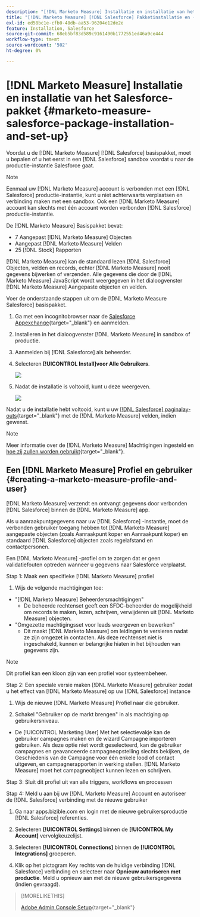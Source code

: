 ```yaml
---
description: "[!DNL Marketo Measure] Installatie en installatie van het Salesforce-pakket - [!DNL Marketo Measure] - Productdocumentatie"
title: "[!DNL Marketo Measure] [!DNL Salesforce] Pakketinstallatie en -installatie"
exl-id: ed58bc1e-cfb0-48db-aa53-96204e12de2e
feature: Installation, Salesforce
source-git-commit: 68eb5bf83d589c9161490b1772551ed46a9ce444
workflow-type: tm+mt
source-wordcount: '502'
ht-degree: 0%

---
```


# [!DNL Marketo Measure] Installatie en installatie van het Salesforce-pakket {#marketo-measure-salesforce-package-installation-and-set-up}

Voordat u de [!DNL Marketo Measure] [!DNL Salesforce] basispakket, moet u bepalen of u het eerst in een [!DNL Salesforce] sandbox voordat u naar de productie-instantie Salesforce gaat.

>[!NOTE]
>
>Eenmaal uw [!DNL Marketo Measure] account is verbonden met een [!DNL Salesforce] productie-instantie, kunt u niet achterwaarts verplaatsen en verbinding maken met een sandbox. Ook een [!DNL Marketo Measure] account kan slechts met één account worden verbonden [!DNL Salesforce] productie-instantie.

De [!DNL Marketo Measure] Basispakket bevat:

* 7 Aangepast [!DNL Marketo Measure] Objecten
* Aangepast [!DNL Marketo Measure] Velden
* 25 [!DNL Stock] Rapporten

[!DNL Marketo Measure] kan de standaard lezen [!DNL Salesforce] Objecten, velden en records, echter [!DNL Marketo Measure] nooit gegevens bijwerken of verzenden. Alle gegevens die door de [!DNL Marketo Measure] JavaScript wordt weergegeven in het dialoogvenster [!DNL Marketo Measure] Aangepaste objecten en velden.

Voer de onderstaande stappen uit om de [!DNL Marketo Measure Salesforce] basispakket.

1. Ga met een incognitobrowser naar de [Salesforce Appexchange](https://appexchange.salesforce.com/appxListingDetail?listingId=a0N3000000B3KLuEAN){target="_blank"} en aanmelden.

1. Installeren in het dialoogvenster [!DNL Marketo Measure] in sandbox of productie.

1. Aanmelden bij [!DNL Salesforce] als beheerder.

1. Selecteren **[!UICONTROL Install]voor Alle Gebruikers**.

   ![](assets/marketo-measure-salesforce-package-installation-and-set-up-1.png)

1. Nadat de installatie is voltooid, kunt u deze weergeven.

   ![](assets/marketo-measure-salesforce-package-installation-and-set-up-2.png)

Nadat u de installatie hebt voltooid, kunt u uw [[!DNL Salesforce] paginalay-outs](/help/configuration-and-setup/marketo-measure-and-salesforce/page-layout-instructions.md){target="_blank"} met de [!DNL Marketo Measure] velden, indien gewenst.

>[!NOTE]
>
>Meer informatie over de [!DNL Marketo Measure] Machtigingen ingesteld en [hoe zij zullen worden gebruikt](/help/configuration-and-setup/marketo-measure-and-salesforce/marketo-measure-permission-sets.md){target="_blank"}.

## Een [!DNL Marketo Measure] Profiel en gebruiker {#creating-a-marketo-measure-profile-and-user}

[!DNL Marketo Measure] verzendt en ontvangt gegevens door verbonden [!DNL Salesforce] binnen de [!DNL Marketo Measure] app.

Als u aanraakpuntgegevens naar uw [!DNL Salesforce] -instantie, moet de verbonden gebruiker toegang hebben tot [!DNL Marketo Measure] aangepaste objecten (zoals Aanraakpunt koper en Aanraakpunt koper) en standaard [!DNL Salesforce] objecten zoals regelafstand en contactpersonen.

Een [!DNL Marketo Measure] -profiel om te zorgen dat er geen validatiefouten optreden wanneer u gegevens naar Salesforce verplaatst.

Stap 1: Maak een specifieke [!DNL Marketo Measure] profiel

1. Wijs de volgende machtigingen toe:

* &quot;[!DNL Marketo Measure] Beheerdersmachtigingen&quot;
   * De beheerde rechtenset geeft een SFDC-beheerder de mogelijkheid om records te maken, lezen, schrijven, verwijderen uit [!DNL Marketo Measure] objecten.
* &quot;Omgezette machtigingsset voor leads weergeven en bewerken&quot;
   * Dit maakt [!DNL Marketo Measure] om leidingen te versieren nadat ze zijn omgezet in contacten. Als deze rechtenset niet is ingeschakeld, kunnen er belangrijke hiaten in het bijhouden van gegevens zijn.

>[!NOTE]
>
>Dit profiel kan een kloon zijn van een profiel voor systeembeheer.

Stap 2: Een speciale versie maken [!DNL Marketo Measure] gebruiker zodat u het effect van [!DNL Marketo Measure] op uw [!DNL Salesforce] instance

1. Wijs de nieuwe [!DNL Marketo Measure] Profiel naar die gebruiker.

1. Schakel &quot;Gebruiker op de markt brengen&quot; in als machtiging op gebruikersniveau.

* De [!UICONTROL Marketing User] Met het selectievakje kan de gebruiker campagnes maken en de wizard Campagne importeren gebruiken. Als deze optie niet wordt geselecteerd, kan de gebruiker campagnes en geavanceerde campagneopstelling slechts bekijken, de Geschiedenis van de Campagne voor één enkele lood of contact uitgeven, en campagnerapporten in werking stellen. [!DNL Marketo Measure] moet het campagneobject kunnen lezen en schrijven.

Stap 3: Sluit dit profiel uit van alle triggers, workflows en processen

Stap 4: Meld u aan bij uw [!DNL Marketo Measure] Account en autoriseer de [!DNL Salesforce] verbinding met de nieuwe gebruiker

1. Ga naar apps.bizible.com en login met de nieuwe gebruikersproductie [!DNL Salesforce] referenties.

1. Selecteren **[!UICONTROL Settings]** binnen de **[!UICONTROL My Account]** vervolgkeuzelijst.

1. Selecteren **[!UICONTROL Connections]** binnen de **[!UICONTROL Integrations]** groeperen.

1. Klik op het pictogram Key rechts van de huidige verbinding [!DNL Salesforce] verbinding en selecteer naar **Opnieuw autoriseren met productie**. Meld u opnieuw aan met de nieuwe gebruikersgegevens (indien gevraagd).

>[!MORELIKETHIS]
>
>[Adobe Admin Console Setup](/help/configuration-and-setup/getting-started-with-marketo-measure/adobe-admin-console-setup.md){target="_blank"}
